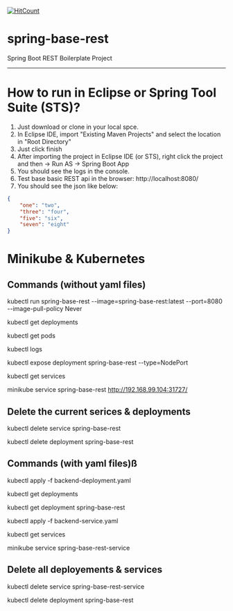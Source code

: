 [![HitCount](http://hits.dwyl.io/teamtact/https://github.com/teamtact/spring-base-rest.svg)](http://hits.dwyl.io/teamtact/https://github.com/teamtact/spring-base-rest)

# spring-base-rest
Spring Boot REST Boilerplate Project

---

# How to run in Eclipse or Spring Tool Suite (STS)?
1. Just download or clone in your local spce. 
2. In Eclipse IDE, import "Existing Maven Projects" and select the location in "Root Directory"
3. Just click finish
4. After importing the project in Eclipse IDE (or STS), right click the project and then -> Run AS -> Spring Boot App
5. You should see the logs in the console.
6. Test base basic REST api in the browser: 
       http://localhost:8080/
7. You should see the json like below:
```json
{
    "one": "two", 
    "three": "four", 
    "five": "six", 
    "seven": "eight"
}
```

# Minikube & Kubernetes

## Commands (without yaml files)
kubectl run spring-base-rest --image=spring-base-rest:latest --port=8080 --image-pull-policy Never

kubectl get deployments

kubectl get pods

kubectl logs 

kubectl expose deployment spring-base-rest --type=NodePort

kubectl get services

minikube service spring-base-rest
	http://192.168.99.104:31727/
	
## Delete the current serices & deployments
kubectl delete service spring-base-rest

kubectl delete deployment spring-base-rest

## Commands (with yaml files)ß
kubectl apply -f backend-deployment.yaml

kubectl get deployments


kubectl get deployment spring-base-rest

kubectl apply -f backend-service.yaml

kubectl get services

minikube service spring-base-rest-service

## Delete all deployements & services
kubectl delete service spring-base-rest-service

kubectl delete deployment spring-base-rest
